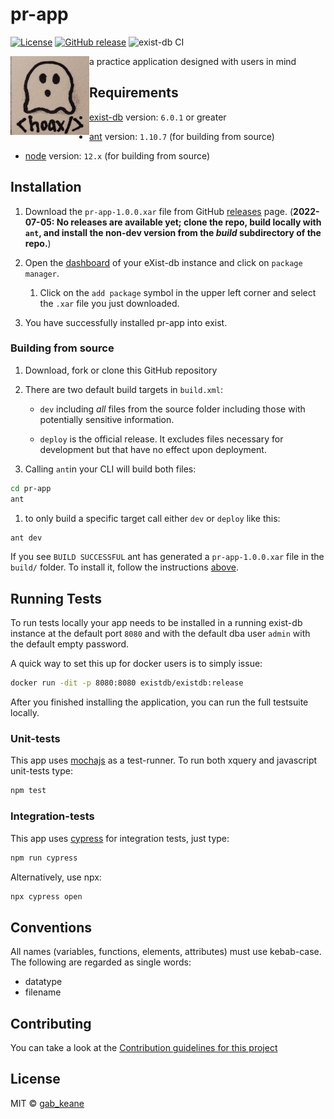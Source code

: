 # pr-app

[![License][license-img]][license-url]
[![GitHub release][release-img]][release-url]
![exist-db CI](https://github.com/gabikeane/pr-app/actions/workflows/exist.yml/badge.svg)

<img src="icon.png" align="left" width="25%"/>

a practice application designed with users in mind

## Requirements

*   [exist-db](http://exist-db.org/exist/apps/homepage/index.html) version: `6.0.1` or greater

*   [ant](http://ant.apache.org) version: `1.10.7` \(for building from source\)

*   [node](http://nodejs.org) version: `12.x` \(for building from source\)
    

## Installation

1.  Download  the `pr-app-1.0.0.xar` file from GitHub [releases](https://github.com/gabikeane/pr-app/releases) page. (**2022-07-05: No releases are available yet; clone the repo, build locally with `ant`, and install the non-dev version from the *build* subdirectory of the repo.**)

2.  Open the [dashboard](http://localhost:8080/exist/apps/dashboard/index.html) of your eXist-db instance and click on `package manager`.

    1.  Click on the `add package` symbol in the upper left corner and select the `.xar` file you just downloaded.

3.  You have successfully installed pr-app into exist.

### Building from source

1.  Download, fork or clone this GitHub repository
2.  There are two default build targets in `build.xml`:
    *   `dev` including *all* files from the source folder including those with potentially sensitive information.
  
    *   `deploy` is the official release. It excludes files necessary for development but that have no effect upon deployment.
  
3.  Calling `ant`in your CLI will build both files:
  
```bash
cd pr-app
ant
```

   1. to only build a specific target call either `dev` or `deploy` like this:
   ```bash   
   ant dev
   ```   

If you see `BUILD SUCCESSFUL` ant has generated a `pr-app-1.0.0.xar` file in the `build/` folder. To install it, follow the instructions [above](#installation).



## Running Tests

To run tests locally your app needs to be installed in a running exist-db instance at the default port `8080` and with the default dba user `admin` with the default empty password.

A quick way to set this up for docker users is to simply issue:

```bash
docker run -dit -p 8080:8080 existdb/existdb:release
```

After you finished installing the application, you can run the full testsuite locally.

### Unit-tests

This app uses [mochajs](https://mochajs.org) as a test-runner. To run both xquery and javascript unit-tests type:

```bash
npm test
```

### Integration-tests

This app uses [cypress](https://www.cypress.io) for integration tests, just type:

```bash
npm run cypress
```

Alternatively, use npx:

```bash
npx cypress open
```
## Conventions
All names (variables, functions, elements, attributes) must use kebab-case. The following are regarded as single words:
- datatype
- filename


## Contributing

You can take a look at the [Contribution guidelines for this project](.github/CONTRIBUTING.md)

## License

MIT © [gab_keane](http://www.obdurodon.org)

[license-img]: https://img.shields.io/badge/license-MIT-blue.svg
[license-url]: https://opensource.org/licenses/MIT
[release-img]: https://img.shields.io/badge/release-1.0.0-green.svg
[release-url]: https://github.com/gabikeane/pr-app/releases/latest
